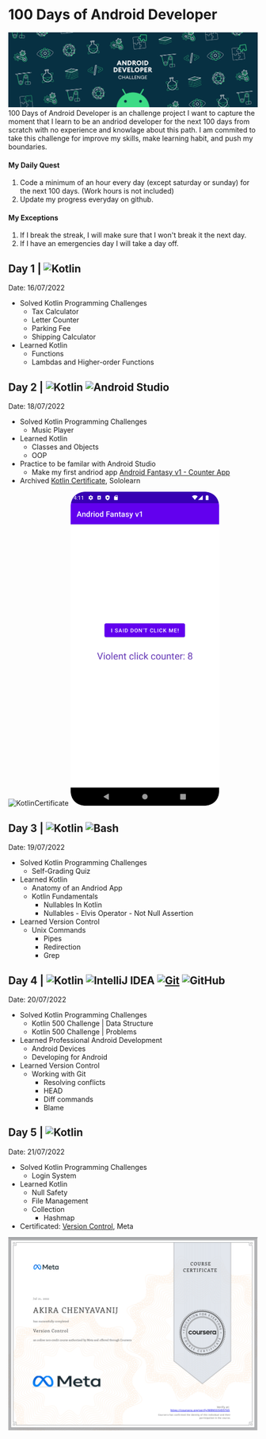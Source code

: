 # 100 Days of Android Developer 
![Cover](/Pictures/cover.gif "Cover")
100 Days of Android Developer is an challenge project I want to capture the moment that I learn to be an andriod developer for the next 100 days from scratch with no experience and knowlage about this path. I am commited to take this challenge for improve my skills, make learning habit, and push my boundaries.

#### My Daily Quest
1. Code a minimum of an hour every day (except saturday or sunday) for the next 100 days. (Work hours is not included)
2. Update my progress everyday on github.
#### My Exceptions
1. If I break the streak, I will make sure that I won't break it the next day.
2. If I have an emergencies day I will take a day off.
## Day 1 | <img alt="Kotlin" src="https://img.shields.io/badge/Kotlin-B125EA?logo=kotlin&logoColor=white&style=flat" />
Date: 16/07/2022
- Solved Kotlin Programming Challenges
  - Tax Calculator
  - Letter Counter
  - Parking Fee
  - Shipping Calculator
- Learned Kotlin
  - Functions
  - Lambdas and Higher-order Functions
## Day 2 | <img alt="Kotlin" src="https://img.shields.io/badge/Kotlin-B125EA?logo=kotlin&logoColor=white&style=flat" /> <img alt="Android Studio" src="https://img.shields.io/badge/Android Studio-a4c639?logo=androidstudio&logoColor=white&style=flat" /> 
Date: 18/07/2022
- Solved Kotlin Programming Challenges
  - Music Player
- Learned Kotlin
  - Classes and Objects
  - OOP
- Practice to be familar with Android Studio
  - Make my first andriod app <a href="https://github.com/natersland/Andriod-Fantasy-V1---Counter-App.git">Android Fantasy v1 - Counter App</a>
- Archived <a href="https://www.sololearn.com/certificates/course/en/18122496/1160/landscape/png">Kotlin Certificate</a>, Sololearn
<img src="https://www.sololearn.com/certificates/course/en/18122496/1160/landscape/png" alt="KotlinCertificate"/>
<img src="./Pictures/andriod-fantasyv1.png" alt="previewImg" width="300" display="inline">


## Day 3 | <img alt="Kotlin" src="https://img.shields.io/badge/Kotlin-B125EA?logo=kotlin&logoColor=white&style=flat" /> <img alt="Bash" src="https://img.shields.io/badge/Bash-4A4E51?logo=bash&logoColor=white&style=flat" /> 
Date: 19/07/2022
- Solved Kotlin Programming Challenges
  - Self-Grading Quiz
- Learned Kotlin
  - Anatomy of an Andriod App
  - Kotlin Fundamentals
    - Nullables In Kotlin
    - Nullables - Elvis Operator - Not Null Assertion
- Learned Version Control
    - Unix Commands
      - Pipes
      - Redirection
      - Grep
      
## Day 4 | <img alt="Kotlin" src="https://img.shields.io/badge/Kotlin-B125EA?logo=kotlin&logoColor=white&style=flat" /> <img alt="IntelliJ IDEA" src="https://img.shields.io/badge/IntelliJ IDEA-41A0F8?logo=IntelliJIDEA&logoColor=white&style=flat" /> <a href="#"><img alt="Git" src="https://img.shields.io/badge/Git-F05033.svg?logo=git&logoColor=white"></a> <img alt="GitHub" src="https://img.shields.io/badge/-Github-181717?style=flat&logo=github&logoColor=white" />
Date: 20/07/2022
- Solved Kotlin Programming Challenges
  - Kotlin 500 Challenge | Data Structure
  - Kotlin 500 Challenge | Problems
- Learned Professional Android Development
  - Android Devices
  - Developing for Android
- Learned Version Control
  - Working with Git
    - Resolving conflicts
    - HEAD
    - Diff commands
    - Blame

## Day 5 | <img alt="Kotlin" src="https://img.shields.io/badge/Kotlin-B125EA?logo=kotlin&logoColor=white&style=flat" />
Date: 21/07/2022
- Solved Kotlin Programming Challenges
  - Login System
- Learned Kotlin
  - Null Safety 
  - File Management
  - Collection 
    - Hashmap
- Certificated: <a href="https://www.coursera.org/account/accomplishments/verify/W8N5S5VD5T65">Version Control</a>, Meta
<img src="https://github.com/natersland/100-Days-of-Android-Developer/blob/main/Pictures/MetaVersionControlCert.PNG?raw=true" alt="Meta Certificated"/>
